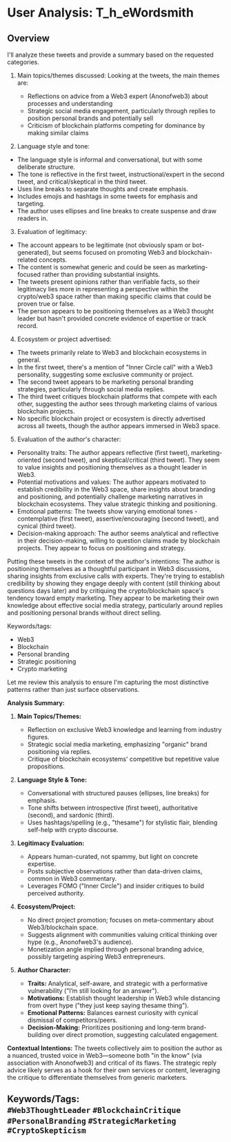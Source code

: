 # User Analysis: T_h_eWordsmith

## Overview

<think>
I'll analyze these tweets and provide a summary based on the requested categories.

1. Main topics/themes discussed:
Looking at the tweets, the main themes are:
   - Reflections on advice from a Web3 expert (Anonofweb3) about processes and understanding
   - Strategic social media engagement, particularly through replies to position personal brands and potentially sell
   - Criticism of blockchain platforms competing for dominance by making similar claims

2. Language style and tone:
- The language style is informal and conversational, but with some deliberate structure.
- The tone is reflective in the first tweet, instructional/expert in the second tweet, and critical/skeptical in the third tweet.
- Uses line breaks to separate thoughts and create emphasis.
- Includes emojis and hashtags in some tweets for emphasis and targeting.
- The author uses ellipses and line breaks to create suspense and draw readers in.

3. Evaluation of legitimacy:
- The account appears to be legitimate (not obviously spam or bot-generated), but seems focused on promoting Web3 and blockchain-related concepts.
- The content is somewhat generic and could be seen as marketing-focused rather than providing substantial insights.
- The tweets present opinions rather than verifiable facts, so their legitimacy lies more in representing a perspective within the crypto/web3 space rather than making specific claims that could be proven true or false.
- The person appears to be positioning themselves as a Web3 thought leader but hasn't provided concrete evidence of expertise or track record.

4. Ecosystem or project advertised:
- The tweets primarily relate to Web3 and blockchain ecosystems in general.
- In the first tweet, there's a mention of "Inner Circle call" with a Web3 personality, suggesting some exclusive community or project.
- The second tweet appears to be marketing personal branding strategies, particularly through social media replies.
- The third tweet critiques blockchain platforms that compete with each other, suggesting the author sees through marketing claims of various blockchain projects.
- No specific blockchain project or ecosystem is directly advertised across all tweets, though the author appears immersed in Web3 space.

5. Evaluation of the author's character:
- Personality traits: The author appears reflective (first tweet), marketing-oriented (second tweet), and skeptical/critical (third tweet). They seem to value insights and positioning themselves as a thought leader in Web3.
- Potential motivations and values: The author appears motivated to establish credibility in the Web3 space, share insights about branding and positioning, and potentially challenge marketing narratives in blockchain ecosystems. They value strategic thinking and positioning.
- Emotional patterns: The tweets show varying emotional tones - contemplative (first tweet), assertive/encouraging (second tweet), and cynical (third tweet).
- Decision-making approach: The author seems analytical and reflective in their decision-making, willing to question claims made by blockchain projects. They appear to focus on positioning and strategy.

Putting these tweets in the context of the author's intentions:
The author is positioning themselves as a thoughtful participant in Web3 discussions, sharing insights from exclusive calls with experts. They're trying to establish credibility by showing they engage deeply with content (still thinking about questions days later) and by critiquing the crypto/blockchain space's tendency toward empty marketing. They appear to be marketing their own knowledge about effective social media strategy, particularly around replies and positioning personal brands without direct selling.

Keywords/tags:
- Web3
- Blockchain
- Personal branding
- Strategic positioning
- Crypto marketing

Let me review this analysis to ensure I'm capturing the most distinctive patterns rather than just surface observations.
</think>

**Analysis Summary:**

1. **Main Topics/Themes:**
   - Reflection on exclusive Web3 knowledge and learning from industry figures.
   - Strategic social media marketing, emphasizing "organic" brand positioning via replies.
   - Critique of blockchain ecosystems' competitive but repetitive value propositions.

2. **Language Style & Tone:**
   - Conversational with structured pauses (ellipses, line breaks) for emphasis.
   - Tone shifts between introspective (first tweet), authoritative (second), and sardonic (third).
   - Uses hashtags/spelling (e.g., "thesame") for stylistic flair, blending self-help with crypto discourse.

3. **Legitimacy Evaluation:**
   - Appears human-curated, not spammy, but light on concrete expertise.
   - Posts subjective observations rather than data-driven claims, common in Web3 commentary.
   - Leverages FOMO ("Inner Circle") and insider critiques to build perceived authority.

4. **Ecosystem/Project:**
   - No direct project promotion; focuses on meta-commentary about Web3/blockchain space.
   - Suggests alignment with communities valuing critical thinking over hype (e.g., Anonofweb3's audience).
   - Monetization angle implied through personal branding advice, possibly targeting aspiring Web3 entrepreneurs.

5. **Author Character:**
   - **Traits:** Analytical, self-aware, and strategic with a performative vulnerability ("I’m still looking for an answer").
   - **Motivations:** Establish thought leadership in Web3 while distancing from overt hype ("they just keep saying thesame thing").
   - **Emotional Patterns:** Balances earnest curiosity with cynical dismissal of competitors/peers.
   - **Decision-Making:** Prioritizes positioning and long-term brand-building over direct promotion, suggesting calculated engagement.

**Contextual Intentions:**
The tweets collectively aim to position the author as a nuanced, trusted voice in Web3—someone both "in the know" (via association with Anonofweb3) and critical of its flaws. The strategic reply advice likely serves as a hook for their own services or content, leveraging the critique to differentiate themselves from generic marketers.

**Keywords/Tags:**  
`#Web3ThoughtLeader` `#BlockchainCritique` `#PersonalBranding` `#StrategicMarketing` `#CryptoSkepticism`
---
